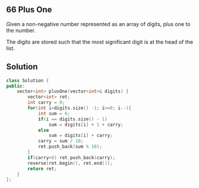 ## 66	Plus One

Given a non-negative number represented as an array of digits, plus one to the number.

The digits are stored such that the most significant digit is at the head of the list.

## Solution

```C++
class Solution {
public:
    vector<int> plusOne(vector<int>& digits) {
        vector<int> ret;
        int carry = 0;
        for(int i=digits.size() -1; i>=0; i--){
        	int sum = 0;
        	if(i == digits.size() - 1)
        		sum = digits[i] + 1 + carry;
        	else
        		sum = digits[i] + carry;
        	carry = sum / 10;
        	ret.push_back(sum % 10);
    	}
    	if(carry>0) ret.push_back(carry);
    	reverse(ret.begin(), ret.end());
    	return ret;
    }
};
```